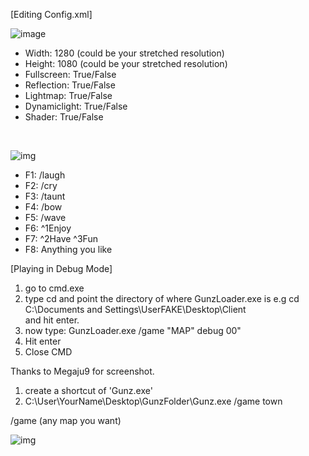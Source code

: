 [Editing Config.xml] <br>

![image](https://user-images.githubusercontent.com/59147206/188510198-41d1a3e2-546d-49f0-8d34-883b116036c1.png)
- Width: 1280 (could be your stretched resolution)
- Height: 1080 (could be your stretched resolution)
- Fullscreen: True/False
- Reflection: True/False
- Lightmap: True/False
- Dynamiclight: True/False
- Shader: True/False
<br>

![img](https://i.imgur.com/JQTIvST.png)
- F1: /laugh
- F2: /cry
- F3: /taunt
- F4: /bow
- F5: /wave
- F6: ^1Enjoy
- F7: ^2Have ^3Fun
- F8: Anything you like

[Playing in Debug Mode]
1) go to cmd.exe
2) type cd and point the directory of where GunzLoader.exe is
e.g cd C:\Documents and Settings\UserFAKE\Desktop\Client\
and hit enter.
3) now type: GunzLoader.exe /game "MAP" debug 00"
4) Hit enter
5) Close CMD

Thanks to Megaju9 for screenshot.
1. create a shortcut of 'Gunz.exe'
2. C:\User\YourName\Desktop\GunzFolder\Gunz.exe /game town

/game (any map you want)

![img](https://raw.githubusercontent.com/WhyWolfie/GunZ-The-Duel/master/client/unknown.png)
